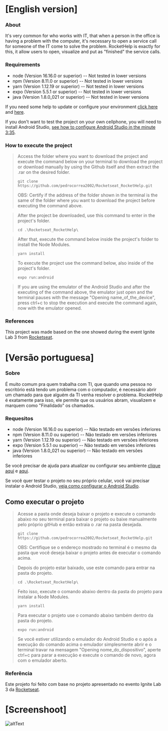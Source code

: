 # [English version]
### About

It's very common for who works with IT, that when a person in the office is having a problem with the computer, it's necessary to open a service call for someone of the IT come to solve the problem. RocketHelp is exactly for this, it allow users to open, visualize and put as "finished" the service calls.

### Requirements
- node (Version 16.16.0 or superior) -- Not tested in lower versions
- npm (Version 8.11.0 or superior) -- Not tested in lower versions
- yarn (Version 1.12.19 or superior) -- Not tested in lower versions
- expo (Version 5.5.1 or superior) -- Not tested in lower versions
- java (Version 1.8.0_021 or superior) -- Not tested in lower versions

If you need some help to update or configure your environment [click here](https://www.notion.so/Atualiza-o-vers-es-diferentes-484cad4aa4354355b366d6524e7d2bc5) and [here](https://www.java.com/en/download/).

If you don't want to test the project on your own cellphone, you will need to install Android Studio, [see how to configure Android Studio in the minute 3:35](https://www.youtube.com/watch?v=ZGIU5aIRi9M).

### How to execute the project
>Access the folder where you want to download the project and execute the command below on your terminal to download the project or download manually by using the Github itself and then extract the .rar on the desired folder.
>```
>git clone https://github.com/pedrocorrea2002/Rocketseat_RocketHelp.git
>```
>OBS: Certify if the address of the folder shown in the terminal is the same of the folder where you want to download the project before executing the command above.

>After the project be downloaded, use this command to enter in the project's folder.
>```
>cd .\Rocketseat_RocketHelp\
>```

>After that, execute the command below inside the project's folder to install the Node Modules.
>```
>yarn install
>```

>To execute the project use the command below, also inside of the project's folder.
>```
>expo run:android
>```

> If you are using the emulator of the Android Studio and after the executing of the command above, the emulator just open and the terminal pauses with the message "Opening name_of_the_device", press ctrl+c to stop the execution and execute the command again, now with the emulator opened.

### References

This project was made based on the one showed during the event Ignite Lab 3 from [Rocketseat](https://www.rocketseat.com.br/).

# [Versão portuguesa]
### Sobre

É muito comum pra quem trabalha com TI, que quando uma pessoa no escritório está tendo um problema com o computador, é necessário abrir um chamado para que alguém da TI venha resolver o problema. RocketHelp é exatamente para isso, ele permite que os usuários abram, visualizem e marquem como "Finalidado" os chamados.

### Requesitos

- node (Version 16.16.0 ou superior) -- Não testado em versões inferiores
- npm (Version 8.11.0 ou superior) -- Não testado em versões inferiores
- yarn (Version 1.12.19 ou superior) -- Não testado em versões inferiores
- expo (Version 5.5.1 ou superior) -- Não testado em versões inferiores
- java (Version 1.8.0_021 ou superior) -- Não testado em versões inferiores

Se você precisar de ajuda para atualizar ou configurar seu ambiente [clique aqui](https://www.notion.so/Atualiza-o-vers-es-diferentes-484cad4aa4354355b366d6524e7d2bc5) e [aqui](https://www.java.com/en/download/).

Se você quer testar o projeto no seu próprio celular, você vai precisar instalar o Android Studio, [veja como configurar o Android Studio](https://www.youtube.com/watch?v=SHSL58EMGTc).

## Como executar o projeto

>Acesse a pasta onde deseja baixar o projeto e execute o comando abaixo no seu terminal para baixar o projeto ou baixe manualmente pelo próprio gitHub e então extraia o .rar na pasta desejada.
>```
>git clone https://github.com/pedrocorrea2002/Rocketseat_RocketHelp.git
>```
>OBS: Certifique se o endereço mostrado no terminal é o mesmo da pasta que você deseja baixar o projeto antes de executar o comando acima.

>Depois do projeto estar baixado, use este comando para entrar na pasta do projeto.
>```
>cd .\Rocketseat_RocketHelp\
>```

>Feito isso, execute o comando abaixo dentro da pasta do projeto para instalar a Node Modules.
>```
>yarn install
>```

>Para executar o projeto use o comando abaixo também dentro da pasta do projeto.
>```
>expo run:android
>```

> Se você estiver utilizando o emulador do Android Studio e o após a execução do comando acima o emulador simplesmente abrir e o terminal travar na mensagem "Opening nome_do_dispositivo", aperte ctrl+c para parar a execução e execute o comando de novo, agora com o emulador aberto.

### Referência

Este projeto foi feito com base no projeto apresentado no evento Ignite Lab 3 da [Rocketseat](https://www.rocketseat.com.br/).

# [Screenshoot]
![altText](https://github.com/pedrocorrea2002/Rocketseat_RocketHelp/blob/master/src/assets/AppScreenshot.jpg?raw=true)
